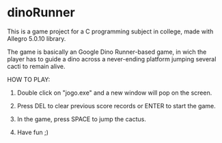 # dinoRunner
This is a game project for a C programming subject in college, made with Allegro 5.0.10 library. 

The game is basically an Google Dino Runner-based game, in wich the player has to guide a dino across a never-ending platform jumping
several cacti to remain alive. 

HOW TO PLAY:

1) Double click on "jogo.exe" and a new window will pop on the screen. 

2) Press DEL to clear previous score records or ENTER to start the game.

3) In the game, press SPACE to jump the cactus.

4) Have fun ;)
